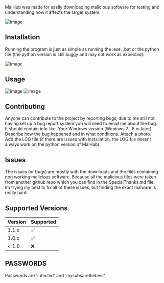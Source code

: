 MalHub was made for easily downloading malicious software for testing and understanding how it affects the target system.

![image](https://github.com/user-attachments/assets/bf1c5e35-6e09-40d3-82a3-e9a51d1ad23f)


## Installation
Running the program is just as simple as running the .exe, .bat or the python file (the python version is still buggy and may not work as expected).

![image](https://github.com/user-attachments/assets/57aa432c-805d-460c-b052-86dae6c5dd20)


## Usage

![image](https://github.com/user-attachments/assets/d91d3750-f930-42a5-98fc-541f9a4e4c45)
![image](https://github.com/user-attachments/assets/f45df110-f7ca-4916-9fce-bbdcc98fc312)



## Contributing
Anyone can contribute to the project by reporting bugs, due to me still not having set up a bug report system you will need to email me about the bug.
It should contain info like.
Your Windows version (Windows 7 , 8 or later).
Describe how the bug happened and in what conditions.
Attach a photo.
Add the LOG file (if there are issues with installation, the LOG file doesnt always work on the python version of MalHub).


## Issues
The issues (or bugs) are mostly with the downloads and the files containing non working malicious software. Because all the malicious files were taken from another github repo which you can find in the SpecialThanks.md file.
Im trying my best to fix all of these issues, but finding the exact malware is really hard.

## Supported Versions

| Version | Supported          |
| ------- | ------------------ |
| 1.1.x   | :white_check_mark: |
| 1.0.x   | :white_check_mark: |
| < 1.0   | :x:                |


## PASSWORDS
Passwords are 'infected' and 'mysubsarethebest'
